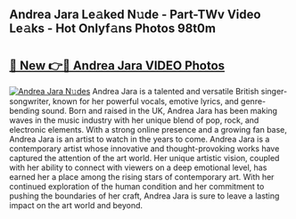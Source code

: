 ## Andrea Jara Le𝚊ked N𝚞de - Part-TWv Video Le𝚊ks - Hot Onlyf𝚊ns Photos 98t0m

# <h2><a href="http://ab83164.deff.icu/?id=Andrea+Jara">🔗 New 👉🔴 Andrea Jara VIDEO Photos</a></h2>

[![Andrea Jara N𝚞des](https://i.imgur.com/rIISA9y.gif)](http://ab83164.deff.icu/?id=Andrea+Jara)
Andrea Jara is a talented and versatile British singer-songwriter, known for her powerful vocals, emotive lyrics, and genre-bending sound. Born and raised in the UK, Andrea Jara has been making waves in the music industry with her unique blend of pop, rock, and electronic elements. With a strong online presence and a growing fan base, Andrea Jara is an artist to watch in the years to come. Andrea Jara is a contemporary artist whose innovative and thought-provoking works have captured the attention of the art world. Her unique artistic vision, coupled with her ability to connect with viewers on a deep emotional level, has earned her a place among the rising stars of contemporary art. With her continued exploration of the human condition and her commitment to pushing the boundaries of her craft, Andrea Jara is sure to leave a lasting impact on the art world and beyond.
